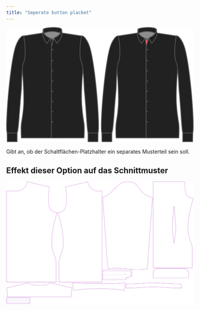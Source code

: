 ```yaml
---
title: "Seperate button placket"
---
```


![Separate Knopfleiste](seperatebuttonplacket.svg)

Gibt an, ob der Schaltflächen-Platzhalter ein separates Musterteil sein soll.

## Effekt dieser Option auf das Schnittmuster

![Dieses Bild zeigt den Effekt dieser Option, indem es mehrere Varianten überlagert, die einen anderen Wert für diese Option haben](simon_seperatebuttonplacket_sample.svg "Effekt dieser Option auf das Schnittmuster")

